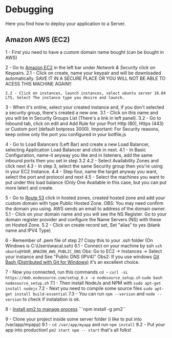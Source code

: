 # Debugging

Here you find how to deploy your application to a Server.

## Amazon AWS (EC2)

1 - First you need to have a custom domain name bought (can be bought in AWS)

2 - Go to [Amazon EC2](https://console.aws.amazon.com/ec2/) in the left bar under _Network & Security_ click on Keypairs.
    2.1 - Click on create, name your keypair and will be downloaded automatically. SAVE IT IN A SECURE PLACE OR YOU WILL NOT BE ABLE TO ACESS THIS MACHINE AGAIN!!

    2.2 - Click on instances, launch instances, select ubuntu server 16.04 LTS, Select The instance type you desire and launch.
3 - When it's online, select your created instance and, if you don't selected a security group, there's created a new one.
    3.1 - Click on this name and you will be in Security Groups List (There's a link in left panel).
    3.2 - Go to Inbound tab, click on edit and Add Rule for your Port Http (80), Https (443) or Custom port (default botpress 3000).
        Important: For Security reasons, keep online only the port you configured in your botfile.js

4 - Go to Load Balancers (Left Bar) and create a new Load Balancer, selecting Application Load Balancer and click in next.
    4.1 - In Basic Configuration, name-it anyway you like and in listeners, add the same inbound ports then you set in step 3.2
    4.2 - Select Availability Zones and click next
    4.3 - In step 3, select the same Security group then you're using in your EC2 Instance.
    4.4 - Step four, name the target anyway you want, select the port and protocol and next
    4.5 - Select the machines you want to put under this load balance (Only One Available in this case, but you can put more later) and create.

5 - Go to [Route 53](https://console.aws.amazon.com/route53) click in hosted zones, created hosted zone and add your custom domain with type Public Hosted Zone.
    OBS: You may need confirm the domain you using. AWS sends an email to address of the domain owner.
    5.1 - Click on your domain name and you will see the NS Register. Go to your domain register provider and configure the Name Servers (NS) with these on Hosted Zone.
    5.2 - Click on create record set, Set "alias" to yes (blank name and IPV4 Type)

6 - Remember of .pem file of step 2? Copy this to your .ssh folder (On Windows is C:\Users\wacal\.ssh)
    6.1 - Connect on your machine by ssh ```ssh ubuntu@YOUR_AMAZON_AWS_PUBLIC_DNS```
        Obs: Go to EC2 -> Instances -> Select your instance and See "Public DNS (IPV4)"
        Obs2: If you use windows [Git Bash (Distributed with Git for Windows)](https://git-scm.com/downloads) it's an excellent choice.

7 - Now you connected, run this commands
    ```cd ~```
    ```curl -sL https://deb.nodesource.com/setup_6.x -o nodesource_setup.sh```
    ```sudo bash nodesource_setup.sh```
    7.1 - Then install NodeJs and NPM with
    ```sudo apt-get install nodejs```
    7.2 - Next you need to compile some source files
    ```sudo apt-get install build-essential``` 
    7.3 - You can run ```npm --version``` and ```node --version``` to check if instalation is ok.

8 - [Install pm2 to manage process](https://github.com/Unitech/pm2)
    ```npm install -g pm2`` 

9 - Clone your project inside some server folder (i like to put into /var/app/myapp)
    9.1 - ```cd /var/app/myapp``` and run ```npm install```
    9.2 - Put your app into production! ```pm2 start npm -- start``` that's all folks!